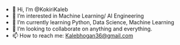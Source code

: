 - 👋 Hi, I’m @KokiriKaleb
- 👀 I’m interested in Machine Learning/ AI Engineering
- 🌱 I’m currently learning Python, Data Science, Machine Learning
- 💞️ I’m looking to collaborate on anything and everything.
- 📫 How to reach me: Kalebhogan36@gmail.com
